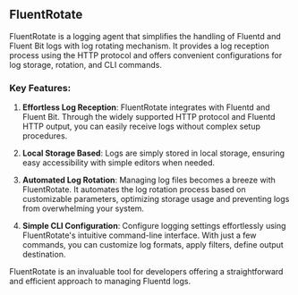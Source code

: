 ## FluentRotate

FluentRotate is a logging agent that simplifies the handling of Fluentd and Fluent Bit logs with log rotating mechanism. It provides a log reception process using the HTTP protocol and offers convenient configurations for log storage, rotation, and CLI commands.

### Key Features:

1. **Effortless Log Reception**: FluentRotate integrates with Fluentd and Fluent Bit. Through the widely supported HTTP protocol and Fluentd HTTP output, you can easily receive logs without complex setup procedures.

2. **Local Storage Based**: Logs are simply stored in local storage, ensuring easy accessibility with simple editors when needed.

3. **Automated Log Rotation**: Managing log files becomes a breeze with FluentRotate. It automates the log rotation process based on customizable parameters, optimizing storage usage and preventing logs from overwhelming your system.

4. **Simple CLI Configuration**: Configure logging settings effortlessly using FluentRotate's intuitive command-line interface. With just a few commands, you can customize log formats, apply filters, define output destination.

FluentRotate is an invaluable tool for developers offering a straightforward and efficient approach to managing Fluentd logs. 